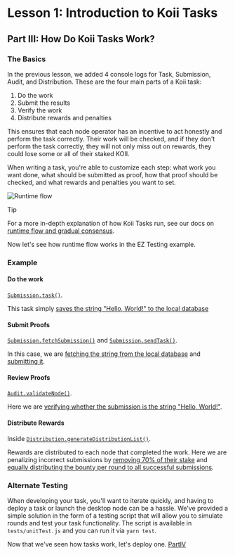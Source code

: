 # Lesson 1: Introduction to Koii Tasks

## Part III: How Do Koii Tasks Work?

### The Basics

In the previous lesson, we added 4 console logs for Task, Submission, Audit, and Distribution. These are the four main parts of a Koii task:

1. Do the work
2. Submit the results
3. Verify the work
4. Distribute rewards and penalties

This ensures that each node operator has an incentive to act honestly and perform the task correctly. Their work will be checked, and if they don't perform the task correctly, they will not only miss out on rewards, they could lose some or all of their staked KOII.

When writing a task, you're able to customize each step: what work you want done, what should be submitted as proof, how that proof should be checked, and what rewards and penalties you want to set.

![Runtime flow](./imgs/gradual-consensus.png)

> [!TIP]
>
> For a more in-depth explanation of how Koii Tasks run, see our docs on [runtime flow and gradual consensus](https://docs.koii.network/concepts/what-are-tasks/what-are-tasks/gradual-consensus).

Now let's see how runtime flow works in the EZ Testing example.

### Example

#### Do the work

[`Submission.task()`](./EZ-testing-task/task/submission.js#L9).

This task simply [saves the string "Hello, World!" to the local database](./EZ-testing-task/task/submission.js#L15)

#### Submit Proofs

[`Submission.fetchSubmission()`](./EZ-testing-task/task/submission.js#L51) and [`Submission.sendTask()`](./EZ-testing-task/task/submission.js#L31).

In this case, we are [fetching the string from the local database](./EZ-testing-task/task/submission.js#L54) and [submitting it](./EZ-testing-task/task/submission.js#L37).

#### Review Proofs

[`Audit.validateNode()`](./EZ-testing-task/task/audit.js#L3).

Here we are [verifying whether the submission is the string "Hello, World!"](./EZ-testing-task/task/audit.js#L16).

#### Distribute Rewards

Inside [`Distribution.generateDistributionList()`](./EZ-testing-task/task/distribution.js#L89).

Rewards are distributed to each node that completed the work. Here we are penalizing incorrect submissions by [removing 70% of their stake](./EZ-testing-task/task/distribution.js#L123) and [equally distributing the bounty per round to all successful submissions](./EZ-testing-task/task/distribution.js#L140).

### Alternate Testing

When developing your task, you'll want to iterate quickly, and having to deploy a task or launch the desktop node can be a hassle. We've provided a simple solution in the form of a testing script that will allow you to simulate rounds and test your task functionality. The script is available in `tests/unitTest.js` and you can run it via `yarn test`.

Now that we've seen how tasks work, let's deploy one. [PartIV](./PartIV.md)
